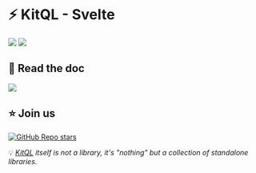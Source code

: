 # ⚡ KitQL - Svelte

[![](https://img.shields.io/npm/v/@kitql/sveltekit?color=&logo=npm)](https://www.npmjs.com/package/@kitql/sveltekit)
[![](https://img.shields.io/npm/dm/@kitql/sveltekit?&logo=npm)](https://www.npmjs.com/package/@kitql/sveltekit)

## 📖 Read the doc

[![](https://img.shields.io/badge/Documentation%20of-@kitql/sveltekit-FF3E00.svg?style=flat&logo=stackblitz&logoColor=FF3E00)](https://kitql.dev/docs/tools/10_sveltekit)

## ⭐️ Join us

[![GitHub Repo stars](https://img.shields.io/github/stars/jycouet/kitql?logo=github&label=KitQL&color=#4ACC31)](https://github.com/jycouet/kitql)

💡 _[KitQL](https://www.kitql.dev/docs) itself is not a library, it's "nothing" but a collection of
standalone libraries._
